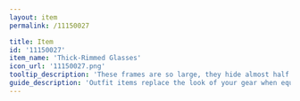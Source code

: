 ```yaml
---
layout: item
permalink: /11150027

title: Item
id: '11150027'
item_name: 'Thick-Rimmed Glasses'
icon_url: '11150027.png'
tooltip_description: 'These frames are so large, they hide almost half your face.'
guide_description: 'Outfit items replace the look of your gear when equipped.'
---
```

